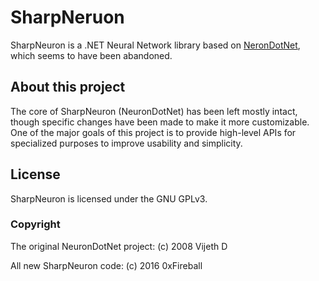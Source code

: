
# SharpNeruon

SharpNeuron is a .NET Neural Network library based on [NeronDotNet](https://sourceforge.net/projects/neurondotnet/), which seems to have been abandoned.

## About this project

The core of SharpNeuron (NeuronDotNet) has been left mostly intact, though specific changes have been made to make it more customizable.
One of the major goals of this project is to provide high-level APIs for specialized purposes to improve usability and simplicity.

## License

SharpNeuron is licensed under the GNU GPLv3.

### Copyright

The original NeuronDotNet project: (c) 2008 Vijeth D

All new SharpNeuron code: (c) 2016 0xFireball